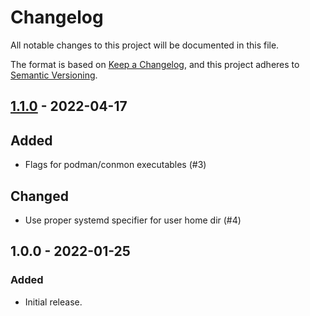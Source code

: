 # Changelog
All notable changes to this project will be documented in this file.

The format is based on [Keep a Changelog](https://keepachangelog.com/en/1.0.0/),
and this project adheres to [Semantic Versioning](https://semver.org/spec/v2.0.0.html).

## [1.1.0] - 2022-04-17

## Added
- Flags for podman/conmon executables (#3)

## Changed
- Use proper systemd specifier for user home dir (#4)

## 1.0.0 - 2022-01-25

### Added
- Initial release.

[Unreleased]: https://github.com/znerol/python-podman-dump/compare/v1.1.0...HEAD
[1.1.0]: https://github.com/znerol/python-podman-dump/compare/v1.0.0...v1.1.0
